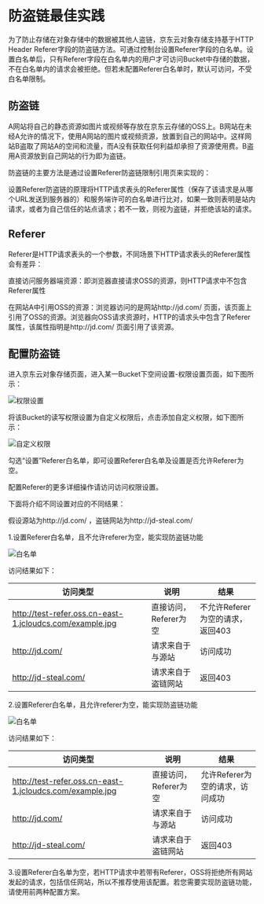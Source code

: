 # 防盗链最佳实践

为了防止存储在对象存储中的数据被其他人盗链，京东云对象存储支持基于HTTP Header Referer字段的防盗链方法。可通过控制台设置Referer字段的白名单。设置白名单后，只有Referer字段在白名单内的用户才可访问Bucket中存储的数据，不在白名单内的请求会被拒绝。但若未配置Referer白名单时，默认可访问，不受白名单限制。

## 防盗链

A网站将自己的静态资源如图片或视频等存放在京东云存储的OSS上。B网站在未经A允许的情况下，使用A网站的图片或视频资源，放置到自己的网站中。这样网站B盗取了网站A的空间和流量，而A没有获取任何利益却承担了资源使用费。B盗用A资源放到自己网站的行为即为盗链。

防盗链的主要方法是通过设置Referer防盗链限制引用页来实现的：

设置Referer防盗链的原理将HTTP请求表头的Referer属性（保存了该请求是从哪个URL发送到服务器的）和服务端许可的白名单进行比对，如果一致则表明是站内请求，或者为自己信任的站点请求；若不一致，则视为盗链，并拒绝该站的请求。

## Referer

Referer是HTTP请求表头的一个参数，不同场景下HTTP请求表头的Referer属性会有差异：

直接访问服务器端资源：即浏览器直接请求OSS的资源，则HTTP请求中不包含Referer属性

在网站A中引用OSS的资源：浏览器访问的是网站http://jd.com/ 页面，该页面上引用了OSS的资源。浏览器向OSS请求资源时，HTTP的请求头中包含了Referer属性，该属性指明是http://jd.com/ 页面引用了该资源。

## 配置防盗链

进入京东云对象存储页面，进入某一Bucket下空间设置-权限设置页面，如下图所示：

![权限设置](https://github.com/jdcloudcom/cn/blob/edit/image/Object-Storage-Service/OSS-075.jpg)

将该Bucket的读写权限设置为自定义权限后，点击添加自定义权限，如下图所示：

![自定义权限](https://github.com/jdcloudcom/cn/blob/edit/image/Object-Storage-Service/OSS-076.jpg)

勾选“设置”Referer白名单，即可设置Referer白名单及设置是否允许Referer为空。

配置Referer的更多详细操作请访问访问权限设置。


下面将介绍不同设置对应的不同结果：

假设源站为http://jd.com/ ，盗链网站为http://jd-steal.com/

1.设置Referer白名单，且不允许referer为空，能实现防盗链功能

![白名单](https://github.com/jdcloudcom/cn/blob/edit/image/Object-Storage-Service/OSS-077.jpg)

访问结果如下：

|访问类型|说明|结果|
|-|-|-|
|http://test-refer.oss.cn-east-1.jcloudcs.com/example.jpg |直接访问，Referer为空|不允许Referer为空的请求，返回403|
|http://jd.com/|请求来自于与源站|访问成功|
|http://jd-steal.com/|请求来自于盗链网站|返回403|

2.设置Referer白名单，且允许referer为空，能实现防盗链功能

![白名单](https://github.com/jdcloudcom/cn/blob/edit/image/Object-Storage-Service/OSS-078.jpg)

访问结果如下：

|访问类型|说明|结果|
|-|-|-|
|http://test-refer.oss.cn-east-1.jcloudcs.com/example.jpg |直接访问，Referer为空|允许Referer为空的请求，访问成功|
|http://jd.com/ |请求来自于与源站|访问成功|
|http://jd-steal.com/ |请求来自于盗链网站|返回403|

3.设置Referer白名单为空，若HTTP请求中若带有Referer，OSS将拒绝所有网站发起的请求，包括信任网站，所以不推荐使用该配置。若您需要实现防盗链功能，请使用前两种配置方案。
